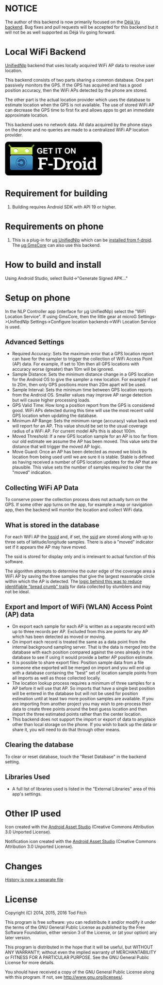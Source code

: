 NOTICE
======
The author of this backend is now primarily focused on the [Déjá Vu backend](https://github.com/n76/DejaVu). Bug fixes and pull requests will be accepted for this backend but it will not be as well supported as Déjá Vu going forward.

Local WiFi Backend
==================
[UnifiedNlp](https://github.com/microg/android_packages_apps_UnifiedNlp) backend that uses locally acquired WiFi AP data to resolve user location.

This backend consists of two parts sharing a common database. One part passively monitors the GPS. If the GPS has acquired and has a good position accuracy, then the WiFi APs detected by the phone are stored.

The other part is the actual location provider which uses the database to estimate location when the GPS is not available. The use of stored WiFi AP can decrease the GPS time to first fix and allows apps to get an immediate approximate location.

This backend uses no network data. All data acquired by the phone stays on the phone and no queries are made to a centralized WiFi AP location provider.

[![Get it on F-Droid](get_it_on_f-droid.png?raw=true)](https://f-droid.org/repository/browse/?fdid=org.fitchfamily.android.wifi_backend)

Requirement for building
========================

1. Building requires Android SDK with API 19 or higher.

Requirements on phone
=====================
1. This is a plug-in for [µg UnifiedNlp](http://forum.xda-developers.com/android/apps-games/app-g-unifiednlp-floss-wi-fi-cell-tower-t2991544) which can be [installed from f-droid](https://f-droid.org/repository/browse/?fdfilter=unified&fdpage=1&page_id=0). The [µg GmsCore](http://forum.xda-developers.com/android/apps-games/app-microg-gmscore-floss-play-services-t3217616) can also use this backend.

How to build and install
========================

Using Android Studio, select Build->"Generate Signed APK..."

Setup on phone
==============
In the NLP Controller app (interface for µg UnifiedNlp) select the "WiFi Location Service". If using GmsCore, then the little gear at microG Settings->UnifiedNlp Settings->Configure location backends->WiFi Location Service is used.

Advanced Settings
--------
-	Required Accuracy: Sets the maximum error that a GPS location report can have for the sampler to trigger the collection of WiFi Access Point (AP) data. For example, if set to 10m then all GPS locations with accuracy worse (greater) than 10m will be ignored.
-	Sample Distance: Sets the minimum distance change in a GPS location for the Android OS to give the sampler a new location. For example if set to 20m, then only GPS positions more than 20m apart will be used.
-	Sample Interval: Sets the minimum time between GPS location reports from the Android OS. Smaller values may improve AP range detection but will cause higher processing loads.
-	GPS Valid Time: How long a position report from the GPS is considered good. WiFi APs detected during this time will use the most recent valid GPS location when updating the database.
-	Minimum AP Range: Sets the minimum range (accuracy) value back end will report for an AP. This value should be set to the usual coverage radius of a WiFi AP. For current model APs this is about 100m.
-	Moved Threshold: If a new GPS location sample for an AP is too far from our old estimate we assume the AP has been moved. This value sets the distance that will trigger the moved AP logic.
-	Move Guard: Once an AP has been detected as moved we block its location from being used until we are sure it is stable. Stable is defined as having received a number of GPS location updates for the AP that are plausible. This value sets the number of samples required to clear the "moved" indication.

Collecting WiFi AP Data
-----------------------
To conserve power the collection process does not actually turn on the GPS. If some other app turns on the app, for example a map or navigation app, then the backend will monitor the location and collect WiFi data.

What is stored in the database
------------------------------
For each WiFi AP the [bssid](https://en.wikipedia.org/wiki/Service_set_(802.11_network)#Basic_service_set_identification_.28BSSID.29) and, if set, the [ssid](https://en.wikipedia.org/wiki/Service_set_(802.11_network)#Service_set_identification_.28SSID.29) are stored along with up to three sets of latitude/longitude samples. There is also a "moved" indicator set if it appears the AP may have moved.

The ssid is stored for display only and is irrelevant to actual function of this software.

The algorithm attempts to determine the outer edge of the coverage area a WiFi AP by saving the three samples that give the largest reasonable circle within which the AP is detected. The [logic behind this was to reduce identifiable "bread crumb" trails](http://retiredtechie.fitchfamily.org/2014/12/13/bread-crumbs/) for data collected by stumblers and may not be ideal.

Export and Import of WiFi (WLAN) Access Point (AP) data
-------------------------------------------------------
-	On export each sample for each AP is written as a separate record with up to three records per AP. Excluded from this are points for any AP which has been detected as moved or moving.
-	On import each record is treated the same as a data point from the internal background sampling server. That is the data is merged into the database with each position compared against the ones already in the database to see if using it would provide a better AP position estimate.
-	It is possible to share export files: Position sample data from a file someone else exported will be merged on import and you will end up with a database containing the "best" set of location sample points from all imports as well as those collected locally.
-	The location lookup process requires a minimum of three samples for a AP before it will use that AP. So imports that have a single best position will be entered in the database but will not be used for position estimation until at least two more position samples are available. If you are importing from another project you may wish to pre-process their data to create three points around the best guess location and then import the three estimated points rather than the center location.
-	This backend does not support the import or export of data to anyplace other than local storage on the phone. If you wish to back up the data or share it, you will need to do that through other means.

Clearing the database
---------------------
To clear or reset database, touch the "Reset Database" in the backend setting.

Libraries Used
--------------
-	A full list of libraries used is listed in the "External Libraries" area of this app's settings.

Other IP used
=============
Icon created with the [Android Asset Studio](https://romannurik.github.io/AndroidAssetStudio/icons-launcher.html#foreground.type=clipart&foreground.space.trim=1&foreground.space.pad=0.15&foreground.clipart=res%2Fclipart%2Ficons%2Fdevice_signal_wifi_3_bar.svg&foreColor=fff%2C0&crop=0&backgroundShape=circle&backColor=4caf50%2C100&effects=none) (Creative Commons Attribution 3.0 Unported License).

Notification icon created with the [Android Asset Studio](https://romannurik.github.io/AndroidAssetStudio/icons-notification.html#source.type=clipart&source.space.trim=1&source.space.pad=0&source.clipart=res%2Fclipart%2Ficons%2Fcommunication_location_off.svg&name=ic_stat_no_location) (Creative Commons Attribution 3.0 Unported License).

Changes
=======
[History is now a separate file](CHANGELOG.md)

License
=======

Copyright (C) 2014, 2015, 2016 Tod Fitch

This program is free software: you can redistribute it and/or modify it under the terms of the GNU General Public License as published by the Free Software Foundation, either version 3 of the License, or (at your option) any later version.

This program is distributed in the hope that it will be useful, but WITHOUT ANY WARRANTY; without even the implied warranty of MERCHANTABILITY or FITNESS FOR A PARTICULAR PURPOSE.  See the GNU General Public License for more details.

You should have received a copy of the GNU General Public License along with this program.  If not, see <http://www.gnu.org/licenses/>.
